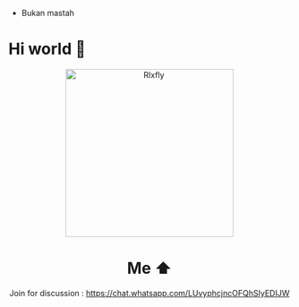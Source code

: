 - Bukan mastah 




# Hi world 👋
<div align="center">
<img src="https://i.ibb.co/qCHNd0j/36fa310d84b9844bbea4eaf9d6462eed5d6127c6.jpg" alt="Rlxfly" width="300" />

# Me ⬆️
 Join for discussion : https://chat.whatsapp.com/LUvyphcjncOFQhSIyEDIJW
  
